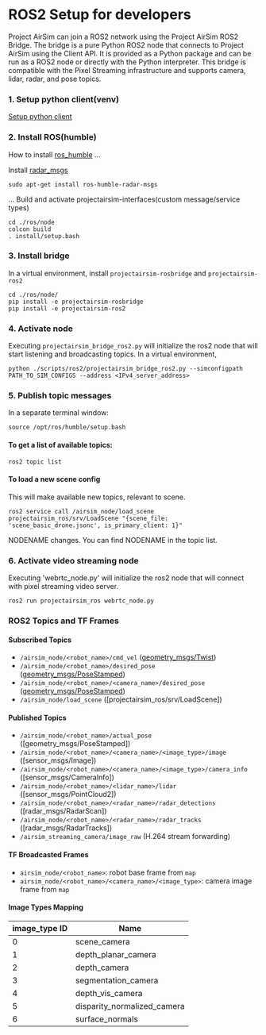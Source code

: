 # ROS2 Setup for developers

Project AirSim can join a ROS2 network using the Project AirSim ROS2 Bridge. The bridge is a pure Python ROS2 node that connects to Project AirSim using the Client API. It is provided as a Python package and can be run as a ROS2 node or directly with the Python interpreter. This bridge is compatible with the Pixel Streaming infrastructure and supports camera, lidar, radar, and pose topics.

### 1. Setup python client(venv)

[Setup python client](../client_setup.md)

### 2. Install ROS(humble)
How to install [ros_humble](https://docs.ros.org/en/humble/Installation.html)
...

Install [radar_msgs](http://wiki.ros.org/radar_msgs)
```
sudo apt-get install ros-humble-radar-msgs
```
...
Build and activate projectairsim-interfaces(custom message/service types)
```
cd ./ros/node 
colcon build
. install/setup.bash
```


### 3. Install bridge
In a virtual environment, install `projectairsim-rosbridge` and `projectairsim-ros2`

```
cd ./ros/node/
pip install -e projectairsim-rosbridge
pip install -e projectairsim-ros2
```

### 4. Activate node
Executing `projectairsim_bridge_ros2.py` will initialize the ros2 node that will start listening and broadcasting topics. 
In a virtual environment, 
```
python ./scripts/ros2/projectairsim_bridge_ros2.py --simconfigpath PATH_TO_SIM_CONFIGS --address <IPv4_server_address>
```

### 5. Publish topic messages

In a separate terminal window:
```
source /opt/ros/humble/setup.bash
```

#### To get a list of available topics:
```
ros2 topic list
```

#### To load a new scene config
This will make available new topics, relevant to scene.
```
ros2 service call /airsim_node/load_scene projectairsim_ros/srv/LoadScene "{scene_file: 'scene_basic_drone.jsonc', is_primary_client: 1}"
```
NODENAME changes. You can find NODENAME in the topic list.

### 6. Activate video streaming node

Executing 'webrtc_node.py' will initialize the ros2 node that will connect with pixel streaming video server.

```
ros2 run projectairsim_ros webrtc_node.py
```

### ROS2 Topics and TF Frames

#### Subscribed Topics
- `/airsim_node/<robot_name>/cmd_vel` ([geometry_msgs/Twist](http://docs.ros.org/en/api/geometry_msgs/html/msg/Twist.html))
- `/airsim_node/<robot_name>/desired_pose` ([geometry_msgs/PoseStamped](http://docs.ros.org/en/api/geometry_msgs/html/msg/PoseStamped.html))
- `/airsim_node/<robot_name>/<camera_name>/desired_pose` ([geometry_msgs/PoseStamped](http://docs.ros.org/en/api/geometry_msgs/html/msg/PoseStamped.html))
- `/airsim_node/load_scene` ([projectairsim_ros/srv/LoadScene])

#### Published Topics
- `/airsim_node/<robot_name>/actual_pose` ([geometry_msgs/PoseStamped])
- `/airsim_node/<robot_name>/<camera_name>/<image_type>/image` ([sensor_msgs/Image])
- `/airsim_node/<robot_name>/<camera_name>/<image_type>/camera_info` ([sensor_msgs/CameraInfo])
- `/airsim_node/<robot_name>/<lidar_name>/lidar` ([sensor_msgs/PointCloud2])
- `/airsim_node/<robot_name>/<radar_name>/radar_detections` ([radar_msgs/RadarScan])
- `/airsim_node/<robot_name>/<radar_name>/radar_tracks` ([radar_msgs/RadarTracks])
- `/airsim_streaming_camera/image_raw` (H.264 stream forwarding)

#### TF Broadcasted Frames
- `airsim_node/<robot_name>`: robot base frame from `map`
- `airsim_node/<robot_name>/<camera_name>/<image_type>`: camera image frame from `map`

#### Image Types Mapping
| image_type ID | Name                     |
|---------------|--------------------------|
| 0             | scene_camera             |
| 1             | depth_planar_camera      |
| 2             | depth_camera             |
| 3             | segmentation_camera      |
| 4             | depth_vis_camera         |
| 5             | disparity_normalized_camera |
| 6             | surface_normals          |
